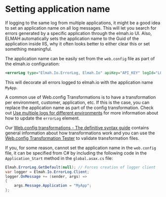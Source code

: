 # Setting application name

If logging to the same log from multiple applications, it might be a good idea to set an application name on all log messages. This will let you search for errors generated by a specific application through the elmah.io UI. Also, ELMAH automatically sets the application name to the Guid of the application inside IIS, why it often looks better to either clear this or set something meaningful.

The application name can be easily set from the `web.config` file as part of the elmah.io configuration:

```xml
<errorLog type="Elmah.Io.ErrorLog, Elmah.Io" apiKey="API_KEY" logId="LOG_ID" applicationName="MyApp" />
```

This will decorate all errors logged to elmah.io with the application name `MyApp`.

A common use of Web.config Transformations is to have a transformation per environment, customer, application, etc. If this is the case, you can replace the application name as part of the config transformation. Check out [Use multiple logs for different environments](/use-multiple-logs-for-different-environments/) for more information about how to update the `errorLog` element.

<div class="alert alert-primary">
    <div class="row">
        <div class="col-auto align-self-start">
            <div class="fa fa-lightbulb"></div>
        </div>
        <div class="col">Our <a href="https://blog.elmah.io/web-config-transformations-the-definitive-syntax-guide/" target="_blank">Web.config transformations - The definitive syntax guide</a> contains general information about how transformations work and you can use the <a href="https://elmah.io/tools/webconfig-transformation-tester/" target="_blank">Web.config Transformation Tester</a> to validate transformation files.</div>
    </div>
</div>

If you, for some reason, cannot set the application name in the `web.config` file, it can be specified from C# by including the following code in the `Application_Start` method in the `global.asax.cs` file:

```csharp
Elmah.ErrorLog.GetDefault(null); // Forces creation of logger client
var logger = Elmah.Io.ErrorLog.Client;
logger.OnMessage += (sender, args) =>
{
    args.Message.Application = "MyApp";
};
```